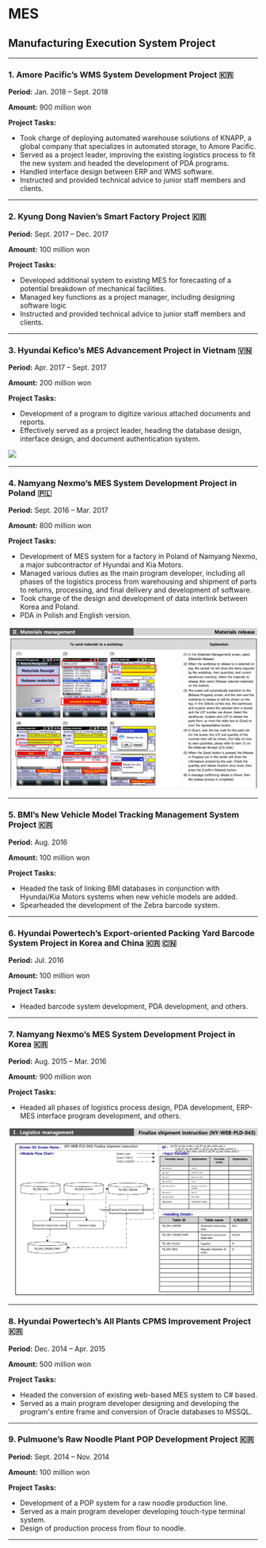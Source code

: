 # MES
## Manufacturing Execution System Project
---
### 1. Amore Pacific’s WMS System Development Project :kr:
**Period:** Jan. 2018 – Sept. 2018

**Amount:** 900 million won

**Project Tasks:** 

* Took charge of deploying automated warehouse solutions of KNAPP, a global company that specializes in automated storage, to Amore Pacific. 
* Served as a project leader, improving the existing logistics process to fit the new system and headed the development of PDA programs. 
* Handled interface design between ERP and WMS software.
* Instructed and provided technical advice to junior staff members and clients. 

---
### 2. Kyung Dong Navien’s Smart Factory Project :kr:
**Period:** Sept. 2017 – Dec. 2017

**Amount:** 100 million won

**Project Tasks:** 

*	Developed additional system to existing MES for forecasting of a potential breakdown of mechanical facilities. 
*	Managed key functions as a project manager, including designing software logic
*	Instructed and provided technical advice to junior staff members and clients.

---
### 3. Hyundai Kefico’s MES Advancement Project in Vietnam :vietnam:
**Period:** Apr. 2017 – Sept. 2017

**Amount:** 200 million won

**Project Tasks:** 

*	Development of a program to digitize various attached documents and reports.
*	Effectively served as a project leader, heading the database design, interface design, and document authentication system. 

<img src="images/keficomobile.jpg?raw=true"/>

---
### 4. Namyang Nexmo’s MES System Development Project in Poland :poland:
**Period:** Sept. 2016 – Mar. 2017

**Amount:** 800 million won

**Project Tasks:** 

*	Development of MES system for a factory in Poland of Namyang Nexmo, a major subcontractor of Hyundai and Kia Motors. 
*	Managed various duties as the main program developer, including all phases of the logistics process from warehousing and shipment of parts to returns, processing, and final delivery and development of software. 
*	Took charge of the design and development of data interlink between Korea and Poland.
*	PDA in Polish and English version. 

<img src="images/NYPDA.png?raw=true"/>

---
### 5. BMI’s New Vehicle Model Tracking Management System Project :kr:
**Period:** Aug. 2016

**Amount:** 100 million won

**Project Tasks:** 

*	Headed the task of linking BMI databases in conjunction with Hyundai/Kia Motors systems when new vehicle models are added.
*	Spearheaded the development of the Zebra barcode system.

---
### 6. Hyundai Powertech’s Export-oriented Packing Yard Barcode System Project in Korea and China :kr: :cn:
**Period:** Jul. 2016

**Amount:** 100 million won

**Project Tasks:** 

*	Headed barcode system development, PDA development, and others. 

---
### 7. Namyang Nexmo’s MES System Development Project in Korea :kr:
**Period:** Aug. 2015 – Mar. 2016

**Amount:** 900 million won

**Project Tasks:** 

*	Headed all phases of logistics process design, PDA development, ERP-MES interface program development, and others.  

<img src="images/NYppt.png?raw=true"/>

---
### 8. Hyundai Powertech’s All Plants CPMS Improvement Project :kr:
**Period:** Dec. 2014 – Apr. 2015

**Amount:** 500 million won

**Project Tasks:** 

*	Headed the conversion of existing web-based MES system to C# based. 
*	Served as a main program developer designing and developing the program's entire frame and conversion of Oracle databases to MSSQL. 

---
### 9. Pulmuone’s Raw Noodle Plant POP Development Project :kr:
**Period:** Sept. 2014 – Nov. 2014

**Amount:** 100 million won

**Project Tasks:** 

*	Development of a POP system for a raw noodle production line. 
*	Served as a main program developer developing touch-type terminal system. 
*	Design of production process from flour to noodle.  

---
